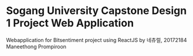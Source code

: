 # Sogang University Capstone Design 1 Project Web Application
Webapplication for Bitsentiment project using ReactJS by 네츄럴, 20172184 Maneethong Prompiroon
